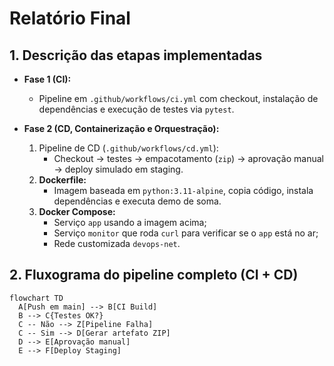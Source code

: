 # Relatório Final

## 1. Descrição das etapas implementadas

- **Fase 1 (CI):**  
  - Pipeline em `.github/workflows/ci.yml` com checkout, instalação de dependências e execução de testes via `pytest`.

- **Fase 2 (CD, Containerização e Orquestração):**  
  1. Pipeline de CD (`.github/workflows/cd.yml`):  
     - Checkout → testes → empacotamento (`zip`) → aprovação manual → deploy simulado em staging.  
  2. **Dockerfile:**  
     - Imagem baseada em `python:3.11-alpine`, copia código, instala dependências e executa demo de soma.  
  3. **Docker Compose:**  
     - Serviço `app` usando a imagem acima;  
     - Serviço `monitor` que roda `curl` para verificar se o `app` está no ar;  
     - Rede customizada `devops-net`.

## 2. Fluxograma do pipeline completo (CI + CD)

```mermaid
flowchart TD
  A[Push em main] --> B[CI Build]
  B --> C{Testes OK?}
  C -- Não --> Z[Pipeline Falha]
  C -- Sim --> D[Gerar artefato ZIP]
  D --> E[Aprovação manual]
  E --> F[Deploy Staging]
